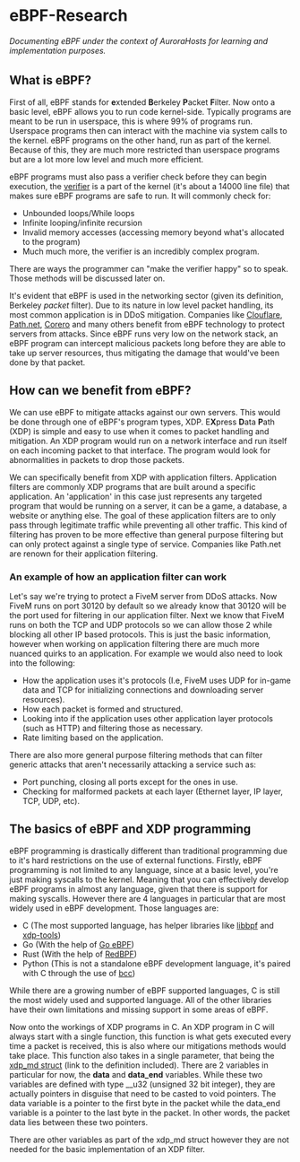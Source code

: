 # eBPF-Research
###### Documenting eBPF under the context of AuroraHosts for learning and implementation purposes.



## What is eBPF?
First of all, eBPF stands for **e**xtended **B**erkeley **P**acket **F**ilter. Now onto a basic level, eBPF allows you to run code kernel-side. Typically programs are meant to be run in userspace, this is where 99% of programs run. Userspace programs then can interact with the machine via system calls to the kernel. eBPF programs on the other hand, run as part of the kernel. Because of this, they are much more restricted than userspace programs but are a lot more low level and much more efficient. 

eBPF programs must also pass a verifier check before they can begin execution, the [verifier](https://github.com/torvalds/linux/blob/9e9fb7655ed585da8f468e29221f0ba194a5f613/kernel/bpf/verifier.c) is a part of the kernel (it's about a 14000 line file) that makes sure eBPF programs are safe to run. It will commonly check for:
* Unbounded loops/While loops
* Infinite looping/infinite recursion
* Invalid memory accesses (accessing memory beyond what's allocated to the program)
* Much much more, the verifier is an incredibly complex program.

There are ways the programmer can "make the verifier happy" so to speak. Those methods will be discussed later on. 

It's evident that eBPF is used in the networking sector (given its definition, Berkeley *packet* filter). Due to its nature in low level packet handling, its most common application is in DDoS mitigation. Companies like [Clouflare](https://www.cloudflare.com/), [Path.net](https://path.net/), [Corero](https://www.corero.com/) and many others benefit from eBPF technology to protect servers from attacks. Since eBPF runs very low on the network stack, an eBPF program can intercept malicious packets long before they are able to take up server resources, thus mitigating the damage that would've been done by that packet. 



## How can we benefit from eBPF?

We can use eBPF to mitigate attacks against our own servers. This would be done through one of eBPF's program types, XDP. E**X**press **D**ata **P**ath (XDP) is simple and easy to use when it comes to packet handling and mitigation. An XDP program would run on a network interface and run itself on each incoming packet to that interface. The program would look for abnormalities in packets to drop those packets. 

We can specifically benefit from XDP with application filters. Application filters are commonly XDP programs that are built around a specific application. An 'application' in this case just represents any targeted program that would be running on a server, it can be a game, a database, a website or anything else. The goal of these application filters are to only pass through legitimate traffic while preventing all other traffic. This kind of filtering has proven to be more effective than general purpose filtering but can only protect against a single type of service. Companies like Path.net are renown for their application filtering. 

### An example of how an application filter can work

Let's say we're trying to protect a FiveM server from DDoS attacks. Now FiveM runs on port 30120 by default so we already know that 30120 will be the port used for filtering in our application filter. Next we know that FiveM runs on both the TCP and UDP protocols so we can allow those 2 while blocking all other IP based protocols. This is just the basic information, however when working on application filtering there are much more nuanced quirks to an application. For example we would also need to look into the following:

* How the application uses it's protocols (I.e, FiveM uses UDP for in-game data and TCP for initializing connections and downloading server resources).
* How each packet is formed and structured.
* Looking into if the application uses other application layer protocols (such as HTTP) and filtering those as necessary.
* Rate limiting based on the application.

There are also more general purpose filtering methods that can filter generic attacks that aren't necessarily attacking a service such as:

* Port punching, closing all ports except for the ones in use. 
* Checking for malformed packets at each layer (Ethernet layer, IP layer, TCP, UDP, etc).

 

## The basics of eBPF and XDP programming

eBPF programming is drastically different than traditional programming due to it's hard restrictions on the use of external functions. Firstly, eBPF programming is not limited to any language, since at a basic level, you're just making syscalls to the kernel. Meaning that you can effectively develop eBPF programs in almost any language, given that there is support for making syscalls. However there are 4 languages in particular that are most widely used in eBPF development. Those languages are:

* C (The most supported language, has helper libraries like [libbpf](https://github.com/libbpf/libbpf) and [xdp-tools](https://www.youtube.com/watch?v=C7wPLB0l97k))
* Go (With the help of [Go eBPF](https://github.com/dropbox/goebpf))
* Rust (With the help of [RedBPF](https://github.com/foniod/redbpf))
* Python (This is not a standalone eBPF development language, it's paired with C through the use of [bcc](https://github.com/iovisor/bcc))

While there are a growing number of eBPF supported languages, C is still the most widely used and supported language. All of the other libraries have their own limitations and missing support in some areas of eBPF. 

Now onto the workings of XDP programs in C. An XDP program in C will always start with a single function, this function is what gets executed every time a packet is received, this is also where our mitigations methods would take place. This function also takes in a single parameter, that being the [xdp_md struct](https://github.com/torvalds/linux/blob/master/include/uapi/linux/bpf.h#:~:text=struct%20xdp_md%20%7B,%7D%3B) (link to the definition included). There are 2 variables in particular for now, the **data** and **data_end** variables. While these two variables are defined with type __u32 (unsigned 32 bit integer), they are actually pointers in disguise that need to be casted to void pointers. The data variable is a pointer to the first byte in the packet while the data_end variable is a pointer to the last byte in the packet. In other words, the packet data lies between these two pointers. 

There are other variables as part of the xdp_md struct however they are not needed for the basic implementation of an XDP filter.



